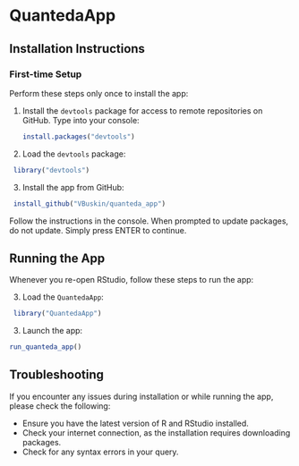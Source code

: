 # QuantedaApp

## Installation Instructions

### First-time Setup

Perform these steps only once to install the app:

1. Install the `devtools` package for access to remote repositories on GitHub. Type into your console:
   ```R
   install.packages("devtools")
   ```

2. Load the `devtools` package:
  ```R
   library("devtools")
   ```

3. Install the app from GitHub:
  ```R
   install_github("VBuskin/quanteda_app")
   ```

Follow the instructions in the console. When prompted to update packages, do not update. Simply press ENTER to continue.

## Running the App

Whenever you re-open RStudio, follow these steps to run the app:

3. Load the `QuantedaApp`:
  ```R
   library("QuantedaApp")
   ```

3. Launch the app:
  ```R
  run_quanteda_app()
   ```

## Troubleshooting

If you encounter any issues during installation or while running the app, please check the following:

- Ensure you have the latest version of R and RStudio installed.
- Check your internet connection, as the installation requires downloading packages.
- Check for any syntax errors in your query.

